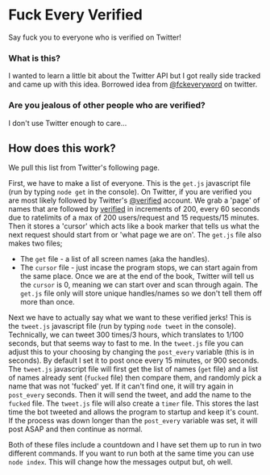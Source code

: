 # Fuck Every Verified
Say fuck you to everyone who is verified on Twitter!

### What is this?
I wanted to learn a little bit about the Twitter API but I got really side tracked and came up with this idea.
Borrowed idea from [@fckeveryword](https://twitter.com/fckeveryword/) on twitter.

### Are you jealous of other people who are verified?
I don't use Twitter enough to care...

## How does this work?
We pull this list from Twitter's following page.

First, we have to make a list of everyone.
This is the `get.js` javascript file (run by typing `node get` in the console).
On Twitter, if you are verified you are most likely followed by Twitter's [@verified](https://twitter.com/verified) account.
We grab a 'page' of names that are followed by [verified](https://twitter.com/verified) in increments of 200, every 60 seconds due to ratelimits of a max of 200 users/request and 15 requests/15 minutes.
Then it stores a 'cursor' which acts like a book marker that tells us what the next request should start from or 'what page we are on'.
The `get.js` file also makes two files;
 - The `get` file - a list of all screen names (aka the handles).
 - The `cursor` file - just incase the program stops, we can start again from the same place.
Once we are at the end of the book, Twitter will tell us the `cursor` is 0, meaning we can start over and scan through again.
The `get.js` file only will store unique handles/names so we don't tell them off more than once.

Next we have to actually say what we want to these verified jerks!
This is the `tweet.js` javascript file (run by typing `node tweet` in the console).
Technically, we can tweet 300 times/3 hours, which translates to 1/100 seconds, but that seems way to fast to me.
In the `tweet.js` file you can adjust this to your choosing by changing the `post_every` variable (this is in seconds).
By default I set it to post once every 15 minutes, or 900 seconds.
The `tweet.js` javascript file will first get the list of names (`get` file) and a list of names already sent (`fucked` file) then compare them, and randomly pick a name that was not 'fucked' yet.
If it can't find one, it will try again in `post_every` seconds.
Then it will send the tweet, and add the name to the `fucked` file.
The `tweet.js` file will also create a `timer` file.
This stores the last time the bot tweeted and allows the program to startup and keep it's count.
If the process was down longer than the `post_every` variable was set, it will post ASAP and then continue as normal.

Both of these files include a countdown and I have set them up to run in two different commands.
If you want to run both at the same time you can use `node index`.
This will change how the messages output but, oh well.